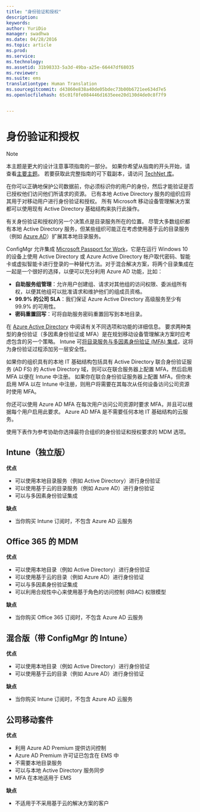 ```yaml
---
title: "身份验证和授权"
description: 
keywords: 
author: YuriDio
manager: swadhwa
ms.date: 04/28/2016
ms.topic: article
ms.prod: 
ms.service: 
ms.technology: 
ms.assetid: 31b98333-5a3d-49ba-a25e-66447df68035
ms.reviewer: 
ms.suite: ems
translationtype: Human Translation
ms.sourcegitcommit: d43860e838a40de05bdec73b00b6721ee634d7e5
ms.openlocfilehash: 65c01f8fe084446d1635eee20d130d4de0c8f7f9


---
```


# 身份验证和授权

>[!NOTE]
>本主题是更大的设计注意事项指南的一部分。 如果你希望从指南的开头开始，请查看[主要主题](mdm-design-considerations-guide.md)。 若要获取此完整指南的可下载副本，请访问 [TechNet 库](https://gallery.technet.microsoft.com/Mobile-Device-Management-7d401582)。

在你可以正确地保护公司数据前，你必须标识你的用户的身份，然后才能验证是否已授权他们访问他们所请求的资源。 已有本地 Active Directory 服务的组织应将其用于对移动用户进行身份验证和授权。 所有 Microsoft 移动设备管理解决方案都可以使用现有 Active Directory 基础结构来执行此操作。 

有关身份验证和授权的另一个决策点是目录服务所在的位置。 尽管大多数组织都有本地 Active Directory 服务，但某些组织可能正在考虑使用基于云的目录服务（例如 [Azure AD](http://azure.microsoft.com/documentation/articles/active-directory-whatis/)）扩展其本地目录服务。 

ConfigMgr 允许集成 [Microsoft Passport for Work](https://technet.microsoft.com/library/mt488797.aspx)，它是在运行 Windows 10 的设备上使用 Active Directory 或 Azure Active Directory 帐户取代密码、智能卡或虚拟智能卡进行登录的一种替代方法。对于混合解决方案，将两个目录集成在一起是一个很好的选择，以便可以充分利用 Azure AD 功能，比如：

- **自助服务组管理**：允许用户创建组、请求对其他组的访问权限、委派组所有权，以便其他组可以批准请求和维护他们的组成员资格。
- **99.9% 的公司 SLA**：我们保证 Azure Active Directory 高级服务至少有 99.9% 的可用性。
- **密码重置回写**：可将自助服务密码重置回写到本地目录。

在 [Azure Active Directory](https://msdn.microsoft.com/library/azure/dn532272.aspx) 中阅读有关不同选项和功能的详细信息。
要求两种类型的身份验证（多因素身份验证或 MFA）是在规划移动设备管理解决方案时应考虑包含的另一个策略。 Intune 可[将目录服务与多因素身份验证 (MFA) 集成](https://technet.microsoft.com/library/dn889751.aspx)，这将为身份验证过程添加另一层安全性。 

如果你的组织具有的本地 IT 基础结构包括具有 Active Directory 联合身份验证服务 (AD FS) 的 Active Directory 域，则可以在联合服务器上配置 MFA，然后启用 MFA 以便在 Intune 中注册。 如果你在联合身份验证服务器上配置 MFA，但你未启用 MFA 以在 Intune 中注册，则用户将需要在其每次从任何设备访问公司资源时使用 MFA。 

你还可以使用 Azure AD MFA 在每次用户访问公司资源时要求 MFA，并且可以根据每个用户启用此要求。 Azure AD MFA 是不需要任何本地 IT 基础结构的云服务。

使用下表作为参考协助你选择最符合组织的身份验证和授权要求的 MDM 选项。

## Intune（独立版）

**优点**

- 可以使用本地目录服务（例如 Active Directory）进行身份验证
- 可以使用基于云的目录服务（例如 Azure AD）进行身份验证
- 可以与多因素身份验证集成

**缺点**

- 当你购买 Intune 订阅时，不包含 Azure AD 云服务

## Office 365 的 MDM

**优点**

- 可以使用本地目录（例如 Active Directory）进行身份验证
- 可以使用基于云的目录（例如 Azure AD）进行身份验证
- 可以与多因素身份验证集成
- 可以利用合规性中心来使用基于角色的访问控制 (RBAC) 权限模型

**缺点**

- 当你购买 Office 365 订阅时，不包含 Azure AD 云服务

## 混合版（带 ConfigMgr 的 Intune）

**优点**

- 可以使用本地目录（例如 Active Directory）进行身份验证
- 可以使用基于云的目录（例如 Azure AD）进行身份验证

**缺点**

- 当你购买 Intune 订阅时，不包含 Azure AD 云服务

## 公司移动套件

**优点**

- 利用 Azure AD Premium 提供访问控制
- Azure AD Premium 许可证已包含在 EMS 中
- 不需要本地目录服务
- 可以与本地 Active Directory 服务同步
- MFA 在本地适用于 EMS

**缺点**

- 不适用于不采用基于云的解决方案的客户




<!--HONumber=Jul16_HO3-->


